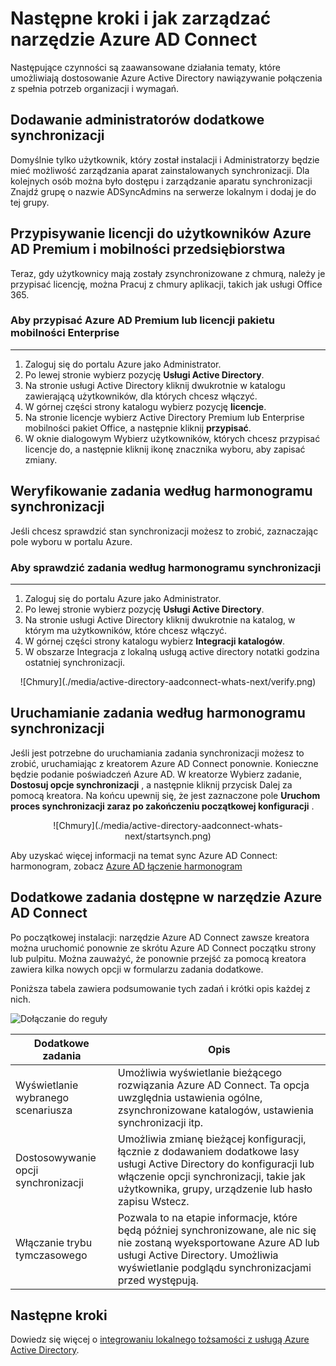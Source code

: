 <properties
    pageTitle="Narzędzie Azure AD Connect: Następne kroki i jak zarządzać narzędzie Azure AD Connect | Microsoft Azure"
    description="Dowiedz się, jak zwiększyć domyślnej konfiguracji i zadań operacyjnych dla Azure AD Connect."
    services="active-directory"
    documentationCenter=""
    authors="billmath"
    manager="femila"
    editor="curtand"/>

<tags
    ms.service="active-directory"
    ms.workload="identity"
    ms.tgt_pltfrm="na"
    ms.devlang="na"
    ms.topic="article"
    ms.date="08/08/2016"
    ms.author="billmath"/>

# <a name="next-steps-and-how-to-manage-azure-ad-connect"></a>Następne kroki i jak zarządzać narzędzie Azure AD Connect
Następujące czynności są zaawansowane działania tematy, które umożliwiają dostosowanie Azure Active Directory nawiązywanie połączenia z spełnia potrzeb organizacji i wymagań.  

## <a name="add-additional-sync-administrators"></a>Dodawanie administratorów dodatkowe synchronizacji
Domyślnie tylko użytkownik, który został instalacji i Administratorzy będzie mieć możliwość zarządzania aparat zainstalowanych synchronizacji. Dla kolejnych osób można było dostępu i zarządzanie aparatu synchronizacji Znajdź grupę o nazwie ADSyncAdmins na serwerze lokalnym i dodaj je do tej grupy.

## <a name="assigning-licenses-to-azure-ad-premium-and-enterprise-mobility-users"></a>Przypisywanie licencji do użytkowników Azure AD Premium i mobilności przedsiębiorstwa

Teraz, gdy użytkownicy mają zostały zsynchronizowane z chmurą, należy je przypisać licencję, można Pracuj z chmury aplikacji, takich jak usługi Office 365.

### <a name="to-assign-an-azure-ad-premium-or-enterprise-mobility-suite-license"></a>Aby przypisać Azure AD Premium lub licencji pakietu mobilności Enterprise
--------------------------------------------------------------------------------
1. Zaloguj się do portalu Azure jako Administrator.
2. Po lewej stronie wybierz pozycję **Usługi Active Directory**.
3. Na stronie usługi Active Directory kliknij dwukrotnie w katalogu zawierającą użytkowników, dla których chcesz włączyć.
4. W górnej części strony katalogu wybierz pozycję **licencje**.
5. Na stronie licencje wybierz Active Directory Premium lub Enterprise mobilności pakiet Office, a następnie kliknij **przypisać**.
6. W oknie dialogowym Wybierz użytkowników, których chcesz przypisać licencje do, a następnie kliknij ikonę znacznika wyboru, aby zapisać zmiany.


## <a name="verifying-the-scheduled-synchronization-task"></a>Weryfikowanie zadania według harmonogramu synchronizacji
Jeśli chcesz sprawdzić stan synchronizacji możesz to zrobić, zaznaczając pole wyboru w portalu Azure.

### <a name="to-verify-the-scheduled-synchronization-task"></a>Aby sprawdzić zadania według harmonogramu synchronizacji
--------------------------------------------------------------------------------
1. Zaloguj się do portalu Azure jako Administrator.
2. Po lewej stronie wybierz pozycję **Usługi Active Directory**.
3. Na stronie usługi Active Directory kliknij dwukrotnie na katalog, w którym ma użytkowników, które chcesz włączyć.
4. W górnej części strony katalogu wybierz **Integracji katalogów**.
5. W obszarze Integracja z lokalną usługą active directory notatki godzina ostatniej synchronizacji.

<center>![Chmury](./media/active-directory-aadconnect-whats-next/verify.png)</center>

## <a name="starting-a-scheduled-synchronization-task"></a>Uruchamianie zadania według harmonogramu synchronizacji
Jeśli jest potrzebne do uruchamiania zadania synchronizacji możesz to zrobić, uruchamiając z kreatorem Azure AD Connect ponownie.  Konieczne będzie podanie poświadczeń Azure AD.  W kreatorze Wybierz zadanie, **Dostosuj opcje synchronizacji** , a następnie kliknij przycisk Dalej za pomocą kreatora. Na końcu upewnij się, że jest zaznaczone pole **Uruchom proces synchronizacji zaraz po zakończeniu początkowej konfiguracji** .

<center>![Chmury](./media/active-directory-aadconnect-whats-next/startsynch.png)</center>

Aby uzyskać więcej informacji na temat sync Azure AD Connect: harmonogram, zobacz [Azure AD łączenie harmonogram](active-directory-aadconnectsync-feature-scheduler.md)


## <a name="additional-tasks-available-in-azure-ad-connect"></a>Dodatkowe zadania dostępne w narzędzie Azure AD Connect
Po początkowej instalacji: narzędzie Azure AD Connect zawsze kreatora można uruchomić ponownie ze skrótu Azure AD Connect początku strony lub pulpitu.  Można zauważyć, że ponownie przejść za pomocą kreatora zawiera kilka nowych opcji w formularzu zadania dodatkowe.  

Poniższa tabela zawiera podsumowanie tych zadań i krótki opis każdej z nich.

![Dołączanie do reguły](./media/active-directory-aadconnect-whats-next/addtasks.png)


Dodatkowe zadania | Opis
------------- | ------------- |
Wyświetlanie wybranego scenariusza  |Umożliwia wyświetlanie bieżącego rozwiązania Azure AD Connect.  Ta opcja uwzględnia ustawienia ogólne, zsynchronizowane katalogów, ustawienia synchronizacji itp.
Dostosowywanie opcji synchronizacji | Umożliwia zmianę bieżącej konfiguracji, łącznie z dodawaniem dodatkowe lasy usługi Active Directory do konfiguracji lub włączenie opcji synchronizacji, takie jak użytkownika, grupy, urządzenie lub hasło zapisu Wstecz.
Włączanie trybu tymczasowego |  Pozwala to na etapie informacje, które będą później synchronizowane, ale nic się nie zostaną wyeksportowane Azure AD lub usługi Active Directory.  Umożliwia wyświetlanie podglądu synchronizacjami przed występują.

## <a name="next-steps"></a>Następne kroki
Dowiedz się więcej o [integrowaniu lokalnego tożsamości z usługą Azure Active Directory](active-directory-aadconnect.md).
